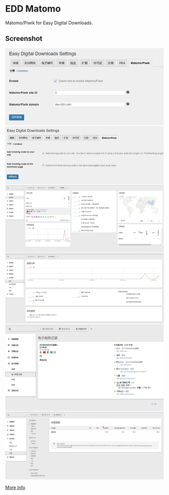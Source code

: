 # EDD Matomo
Matomo/Piwik for Easy Digital Downloads.

## Screenshot

![](/screenshot/1.png)
![](/screenshot/2.png)
![](/screenshot/3.png)
![](/screenshot/4.png)
![](/screenshot/5.png)
![](/screenshot/6.png)




[More Info](http://bbs.coolwp.org/topic/625-edd-matomo/)

